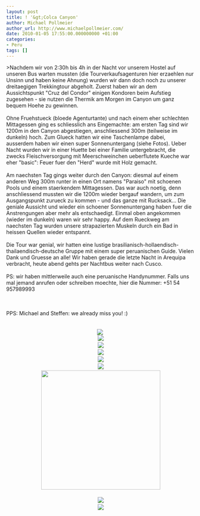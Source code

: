 ```yaml
---
layout: post
title: ! '&gt;Colca Canyon'
author: Michael Pollmeier
author_url: http://www.michaelpollmeier.com/
date: 2010-01-05 17:55:00.000000000 +01:00
categories:
- Peru
tags: []
---
```

&gt;Nachdem wir von 2:30h bis 4h in der Nacht vor unserem Hostel auf unseren Bus warten mussten (die Tourverkaufsagenturen hier erzaehlen nur Unsinn und haben keine Ahnung) wurden wir dann doch noch zu unserer dreitaegigen Trekkingtour abgeholt. Zuerst haben wir an dem Aussichtspunkt "Cruz del Condor" einigen Kondoren beim Aufstieg zugesehen - sie nutzen die Thermik am Morgen im Canyon um ganz bequem Hoehe zu gewinnen.<br /><br />Ohne Fruehstueck (bloede Agenturtante) und nach einem eher schlechten Mittagessen ging es schliesslich ans Eingemachte: am ersten Tag sind wir 1200m in den Canyon abgestiegen, anschliessend 300m (teilweise im dunkeln) hoch. Zum Glueck hatten wir eine Taschenlampe dabei, ausserdem haben wir einen super Sonnenuntergang (siehe Fotos). Ueber Nacht wurden wir in einer Huette bei einer Familie untergebracht, die zwecks Fleischversorgung mit Meerschweinchen ueberflutete Kueche war eher "basic": Feuer fuer den "Herd" wurde mit Holz gemacht. <br /><br />Am naechsten Tag gings weiter durch den Canyon: diesmal auf einem anderen Weg 300m runter in einen Ort namens "Paraiso" mit schoenen Pools und einem staerkendem Mittagessen. Das war auch noetig, denn anschliessend mussten wir die 1200m wieder bergauf wandern, um zum Ausgangspunkt zurueck zu kommen - und das ganze mit Rucksack... Die geniale Aussicht und wieder ein schoener Sonnenuntergang haben fuer die Anstrengungen aber mehr als entschaedigt. Einmal oben angekommen (wieder im dunkeln) waren wir sehr happy. Auf dem Rueckweg am naechsten Tag wurden unsere strapazierten Muskeln durch ein Bad in heissen Quellen wieder entspannt. <br /><br />Die Tour war genial, wir hatten eine lustige brasilianisch-hollaendisch-thailaendisch-deutsche Gruppe mit einem super peruanischen Guide. Vielen Dank und Gruesse an alle! Wir haben gerade die letzte Nacht in Arequipa verbracht, heute abend gehts per Nachtbus weiter nach Cusco. <br /><br />PS: wir haben mittlerweile auch eine peruanische Handynummer. Falls uns mal jemand anrufen oder schreiben moechte, hier die Nummer: +51 54 957989993 <br /><br /><div class="separator" style="clear: both;text-align: center"><br /></div>PPS: Michael and Steffen: we already miss you! :)<br /><br /><br /><div class="separator" style="clear: both;text-align: center"><a href="http://2.bp.blogspot.com/_Cn09t_zdEjY/S0N8g0idTmI/AAAAAAAAAJY/toss3CkgWWs/s1600-h/P1020316.JPG"><img border="0" src="http://2.bp.blogspot.com/_Cn09t_zdEjY/S0N8g0idTmI/AAAAAAAAAJY/toss3CkgWWs/s400/P1020316.JPG" /></a><br /></div><div class="separator" style="clear: both;text-align: center">&nbsp;<a href="http://1.bp.blogspot.com/_Cn09t_zdEjY/S0N8iu3JZDI/AAAAAAAAAJg/mGkZWj3mVl0/s1600-h/P1020321.JPG"><img border="0" src="http://1.bp.blogspot.com/_Cn09t_zdEjY/S0N8iu3JZDI/AAAAAAAAAJg/mGkZWj3mVl0/s400/P1020321.JPG" /></a><br /></div><div class="separator" style="clear: both;text-align: center">&nbsp;<a href="http://1.bp.blogspot.com/_Cn09t_zdEjY/S0N8ksT9kdI/AAAAAAAAAJo/JqPgkIw5itI/s1600-h/P1020327.JPG"><img border="0" src="http://1.bp.blogspot.com/_Cn09t_zdEjY/S0N8ksT9kdI/AAAAAAAAAJo/JqPgkIw5itI/s400/P1020327.JPG" /></a><br /></div><div class="separator" style="clear: both;text-align: center">&nbsp;<a href="http://4.bp.blogspot.com/_Cn09t_zdEjY/S0N8mmZAbcI/AAAAAAAAAJw/B3K6mcaVs9E/s1600-h/P1020333.JPG"><img border="0" src="http://4.bp.blogspot.com/_Cn09t_zdEjY/S0N8mmZAbcI/AAAAAAAAAJw/B3K6mcaVs9E/s400/P1020333.JPG" /></a><br /></div><div class="separator" style="clear: both;text-align: center">&nbsp;<a href="http://3.bp.blogspot.com/_Cn09t_zdEjY/S0N8oBRdw1I/AAAAAAAAAJ4/rbWWm7Qn9Rk/s1600-h/P1020350.JPG"><img border="0" src="http://3.bp.blogspot.com/_Cn09t_zdEjY/S0N8oBRdw1I/AAAAAAAAAJ4/rbWWm7Qn9Rk/s400/P1020350.JPG" /></a><br /></div><div class="separator" style="clear: both;text-align: center">&nbsp;<a href="http://2.bp.blogspot.com/_Cn09t_zdEjY/S0N8qRYLwLI/AAAAAAAAAKA/6Hz8_MBr2jk/s1600-h/P1020387.JPG"><img border="0" src="http://2.bp.blogspot.com/_Cn09t_zdEjY/S0N8qRYLwLI/AAAAAAAAAKA/6Hz8_MBr2jk/s400/P1020387.JPG" /></a><br /></div><div class="separator" style="clear: both;text-align: center">&nbsp;<a href="http://2.bp.blogspot.com/_Cn09t_zdEjY/S0N8sIdgMHI/AAAAAAAAAKI/akbDC65Do_8/s1600-h/P1020391.JPG"><img border="0" height="320" src="http://2.bp.blogspot.com/_Cn09t_zdEjY/S0N8sIdgMHI/AAAAAAAAAKI/akbDC65Do_8/s320/P1020391.JPG" width="320" /></a><br /></div><div class="separator" style="clear: both;text-align: center"><br /></div><div class="separator" style="clear: both;text-align: center">&nbsp;<a href="http://2.bp.blogspot.com/_Cn09t_zdEjY/S0N8unSKaeI/AAAAAAAAAKQ/FsQqNo7fK-U/s1600-h/P1020414.JPG"><img border="0" src="http://2.bp.blogspot.com/_Cn09t_zdEjY/S0N8unSKaeI/AAAAAAAAAKQ/FsQqNo7fK-U/s400/P1020414.JPG" /></a><br /></div><div class="separator" style="clear: both;text-align: center">&nbsp;<a href="http://1.bp.blogspot.com/_Cn09t_zdEjY/S0N8wHZbgdI/AAAAAAAAAKY/ElApxJzw3pA/s1600-h/P1020437.JPG"><img border="0" src="http://1.bp.blogspot.com/_Cn09t_zdEjY/S0N8wHZbgdI/AAAAAAAAAKY/ElApxJzw3pA/s400/P1020437.JPG" /></a><br /></div>
